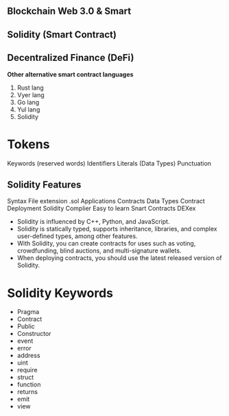 ## Blockchain Web 3.0 & Smart
## Solidity (Smart Contract) 
## Decentralized Finance (DeFi)

__Other alternative smart contract languages__
1. Rust lang
2. Vyer lang
3. Go lang
4. Yul lang
5. Solidity

# Tokens
Keywords (reserved words)
Identifiers
Literals (Data Types)
Punctuation

## Solidity Features
Syntax
File extension .sol
Applications
Contracts
Data Types
Contract Deployment
Solidity Complier 
Easy to learn
Snart Contracts
DEXex

- Solidity is influenced by C++, Python, and JavaScript.
- Solidity is statically typed, supports inheritance, libraries, and complex user-defined types, among other features.
- With Solidity, you can create contracts for uses such as voting, crowdfunding, blind auctions, and multi-signature wallets.
- When deploying contracts, you should use the latest released version of Solidity.

# Solidity Keywords
- Pragma
- Contract
- Public
- Constructor
- event
- error
- address
- uint
- require
- struct
- function
- returns
- emit
- view
